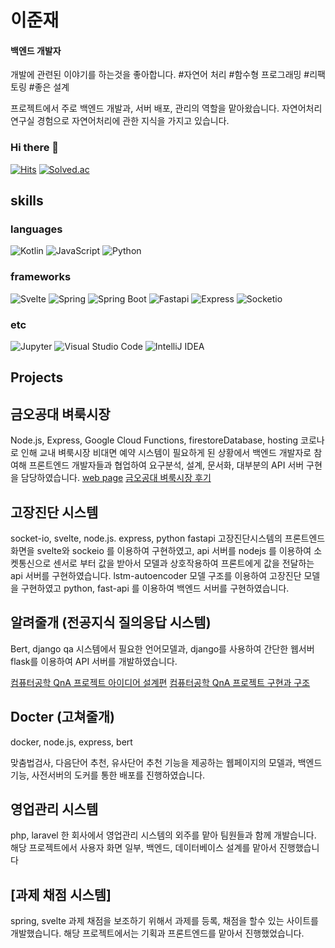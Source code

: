 # 이준재
#### 백엔드 개발자
개발에 관련된 이야기를 하는것을 좋아합니다.
#자연어 처리 #함수형 프로그래밍 #리팩토링 #좋은 설계

프로젝트에서 주로 백엔드 개발과, 서버 배포, 관리의 역할을 맡아왔습니다.
자연어처리연구실 경험으로 자연어처리에 관한 지식을 가지고 있습니다.

### Hi there 👋

[![Hits](https://hits.seeyoufarm.com/api/count/incr/badge.svg?url=https%3A%2F%2Fgithub.com%2Foune&count_bg=%23000000&title_bg=%23555555&icon=github.svg&icon_color=%23E7E7E7&title=hits&edge_flat=false)](https://hits.seeyoufarm.com)   [![Solved.ac](http://mazassumnida.wtf/api/mini/generate_badge?boj=oune)](https://solved.ac/oune)

## skills

### languages
<img alt="Kotlin" src ="https://img.shields.io/badge/Kotlin-7F52FF.svg?&style=for-the-badge&logo=Kotlin&logoColor=white"/> <img alt="JavaScript" src ="https://img.shields.io/badge/JavaScript-F7DF1E.svg?&style=for-the-badge&logo=JavaScript&logoColor=white"/> <img alt="Python" src ="https://img.shields.io/badge/Python-3776AB.svg?&style=for-the-badge&logo=Python&logoColor=white"/>

### frameworks
<img alt="Svelte" src ="https://img.shields.io/badge/Svelte-FF3E00.svg?&style=for-the-badge&logo=Svelte&logoColor=white"/> <img alt="Spring" src ="https://img.shields.io/badge/Spring-6DB33F.svg?&style=for-the-badge&logo=Spring&logoColor=white"/> <img alt="Spring Boot" src ="https://img.shields.io/badge/Spring Boot-6DB33F.svg?&style=for-the-badge&logo=Spring Boot&logoColor=white"/>
<img alt="Fastapi"
  src="https://img.shields.io/badge/FastAPI-009688.svg?&style=for-the-badge&logo=FastAPI&logoColor=white" />
   <img alt="Express" src ="https://img.shields.io/badge/Express-000000.svg?&style=for-the-badge&logo=Express&logoColor=white"/>
<img alt="Socketio"
  src="https://img.shields.io/badge/Socket.io-010101.svg?&style=for-the-badge&logo=Socket.io&logoColor=white" />

### etc
<img alt="Jupyter" src ="https://img.shields.io/badge/Jupyter-F37626.svg?&style=for-the-badge&logo=Jupyter&logoColor=white"/> <img alt="Visual Studio Code" src ="https://img.shields.io/badge/Visual Studio Code-007ACC.svg?&style=for-the-badge&logo=Visual Studio Code&logoColor=white"/>
<img alt="IntelliJ IDEA"
  src="https://img.shields.io/badge/IntelliJ IDEA-010101.svg?&style=for-the-badge&logo=IntelliJ IDEA&logoColor=white" />

## Projects
## 금오공대 벼룩시장
Node.js, Express, Google Cloud Functions, firestoreDatabase, hosting
코로나로 인해 교내 벼룩시장 비대면 예약 시스템이 필요하게 된 상황에서 백엔드 개발자로 참여해 프론트엔드 개발자들과 협업하여 요구분석, 설계, 문서화, 대부분의 API 서버 구현을 담당하였습니다.
[web page](https://kit-fleamarket.web.app/)
[금오공대 벼룩시장 후기](https://velog.io/@oune/벼룩시장-후기)

## 고장진단 시스템
socket-io, svelte, node.js. express, python fastapi
고장진단시스템의 프론트엔드 화면을 svelte와 sockeio 를 이용하여 구현하였고, api 서버를 nodejs 를 이용하여 소켓통신으로 센서로 부터 값을 받아서 모델과 상호작용하여 프론트에게 값을 전달하는 api 서버를 구현하였습니다.
lstm-autoencoder 모델 구조를 이용하여 고장진단 모델을 구현하였고 python, fast-api 를 이용하여 백엔드 서버를 구현하였습니다.

## 알려줄개 (전공지식 질의응답 시스템)
Bert, django
qa 시스템에서 필요한 언어모델과, django를 사용하여 간단한 웹서버 flask를 이용하여 API 서버를 개발하였습니다.

[컴퓨터공학 QnA 프로젝트 아이디어 설계편](https://velog.io/@oune/%EC%BB%B4%ED%93%A8%ED%84%B0%EA%B3%B5%ED%95%99-QnA-%ED%94%84%EB%A1%9C%EC%A0%9D%ED%8A%B8-%EC%95%8C%EB%A0%A4%EC%A4%84%EA%B0%9C-%EC%A0%84%ED%8E%B8)
[컴퓨터공학 QnA 프로젝트 구현과 구조](https://velog.io/@oune/%EC%BB%B4%ED%93%A8%ED%84%B0%EA%B3%B5%ED%95%99-QnA-%ED%94%84%EB%A1%9C%EC%A0%9D%ED%8A%B8-%EC%95%8C%EB%A0%A4%EC%A4%84%EA%B0%9C-%EC%8B%9C%EC%8A%A4%ED%85%9C-%EA%B5%AC%EC%A1%B0%ED%8E%B8)

## Docter (고쳐줄개)
docker, node.js, express, bert

맞춤법검사, 다음단어 추천, 유사단어 추천 기능을 제공하는 웹페이지의 모델과, 백엔드 기능, 사전서버의 도커를 통한 배포를 진행하였습니다.

## 영업관리 시스템
php, laravel
한 회사에서 영업관리 시스템의 외주를 맡아 팀원들과 함께 개발습니다.
해당 프로젝트에서 사용자 화면 일부, 백엔드, 데이터베이스 설계를 맡아서 진행했습니다

## [과제 채점 시스템]
spring, svelte
과제 채점을 보조하기 위해서 과제를 등록, 채점을 할수 있는 사이트를 개발했습니다. 해당 프로젝트에서는 기획과 프론트엔드를 맡아서 진행했었습니다.
